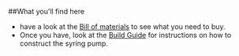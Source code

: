 ##What you'll find here
- have a look at the [Bill of materials](BOM.md) to see what you need to buy.
- Once you have, look at the [Build Guide](BuildGuide.md) for instructions on how to construct the syring pump.
